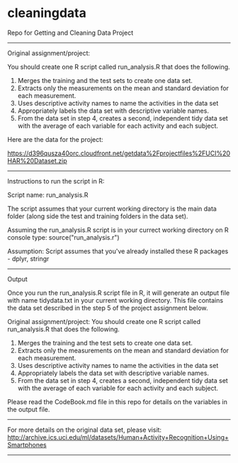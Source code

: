 # cleaningdata
Repo for Getting and Cleaning Data Project

*****************************************************************************************************************************

Original assignment/project:

You should create one R script called run_analysis.R that does the following. 

1. Merges the training and the test sets to create one data set.
2. Extracts only the measurements on the mean and standard deviation for each measurement. 
3. Uses descriptive activity names to name the activities in the data set
4. Appropriately labels the data set with descriptive variable names. 
5. From the data set in step 4, creates a second, independent tidy data set with the average of each variable for each activity and each subject.

Here are the data for the project: 

https://d396qusza40orc.cloudfront.net/getdata%2Fprojectfiles%2FUCI%20HAR%20Dataset.zip 

*****************************************************************************************************************************

Instructions to run the script in R:

Script name: run_analysis.R

The script assumes that your current working directory is the main data folder (along side the test and training folders in the data set).

Assuming the run_analysis.R script is in your currect working directory
on R console type: source("run_analysis.r")

Assumption: Script assumes that you've already installed these R packages - dplyr, stringr

*****************************************************************************************************************************

Output

Once you run the run_analysis.R script file in R, it will generate an output file with name tidydata.txt in your current working directory. This file contains the data set described in the step 5 of the project assignment below.

Original assignment/project:
You should create one R script called run_analysis.R that does the following. 
1. Merges the training and the test sets to create one data set.
2. Extracts only the measurements on the mean and standard deviation for each measurement. 
3. Uses descriptive activity names to name the activities in the data set
4. Appropriately labels the data set with descriptive variable names. 
5. From the data set in step 4, creates a second, independent tidy data set with the average of each variable for each activity and each subject.

Please read the CodeBook.md file in this repo for details on the variables in the output file.

*****************************************************************************************************************************

For more details on the original data set, please visit: http://archive.ics.uci.edu/ml/datasets/Human+Activity+Recognition+Using+Smartphones 

*****************************************************************************************************************************
